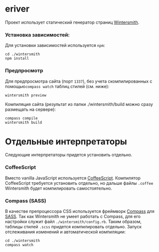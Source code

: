 eriver
======
Проект использует статический генератор страниц [Wintersmith](http://wintersmith.io/).

### Установка зависимостей:
Для установки зависимостей используется `npm`:
```
cd ./wintersmith
npm install
```

### Предпросмотр

Для предпросмотра сайта (порт `1337`), без учета скомпилированных с помощью`compass watch` таблиц стилей (см. ниже):
```
wintersmith preview
```

Компиляция сайта (результат из папки ./wintersmith/build можно сразу размещать на сервере):
```
compass compile
wintersmith build
```

Отдельные интерпретаторы
======

Следующие интерпретаторы придется установить отдельно.

### CoffeeScript
Вместо vanilla JavaScript используется [CoffeeScript](http://coffeescript.org/). Компилятор CoffeeScript требуется установить отдельно, но дальше файлы `.coffee` Wintersmith будет компилировать самостоятельно.

### Compass (SASS)
В качестве препроцессора CSS используется фреймворк [Compass](http://compass-style.org/) для [SASS](http://sass-lang.com/). Так как Wintersmith не умеет работать с Сompass, для его настройки служит файл `./wintersmith/config.rb`. Таким образом, таблицы стилей `.scss` придется компилировать отдельно. Запуск отслеживания изменений и автоматической компиляции:
```
cd ./wintersmith
compass watch
```